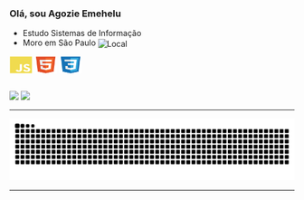 ### Olá, sou Agozie Emehelu 

- Estudo Sistemas de Informação
- Moro em São Paulo <img  align="center" alt="Local" height="30" width="50" src="https://encrypted-tbn0.gstatic.com/images?q=tbn:ANd9GcSaWckQnc1XQFCndQzf1XFDl_566_QpKajCyg&usqp=CAU">
  
<div style="display: inline_block"
     <br>
  <img align="center" alt="Ago-Js" height="30" width="40" src="https://raw.githubusercontent.com/devicons/devicon/master/icons/javascript/javascript-plain.svg">
  <img align="center" alt="Ago-HTML" height="30" width="40" src="https://raw.githubusercontent.com/devicons/devicon/master/icons/html5/html5-original.svg">
  <img align="center" alt="Ago-CSS" height="30" width="40" src="https://raw.githubusercontent.com/devicons/devicon/master/icons/css3/css3-original.svg">
  
</div>
  
  <br>
  
   <a href = "mailto:agozienemehelu@gmail.com"><img src="https://img.shields.io/badge/-Gmail-%23333?style=for-the-badge&logo=gmail&logoColor=white" target="_blank"></a>
  <a href="https://www.linkedin.com/in/agozie-nunes-emehelu-77603322a" target="_blank"><img src="https://img.shields.io/badge/-LinkedIn-%230077B5?style=for-the-badge&logo=linkedin&logoColor=white" target="_blank">
  </a>
  
 <hr>
  
  ![Snake animation](https://github.com/agozie1/Template-tela-inicial/blob/main/github-contribution-grid-snake.svg)
  
 <hr>


  



